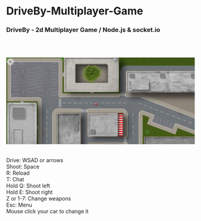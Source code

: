 # DriveBy-Multiplayer-Game
<h3> DriveBy - 2d Multiplayer Game / Node.js &amp; socket.io </h3> <br /><br />

![DriveBy Screenshot](https://raw.githubusercontent.com/Dover5/Dover5.github.io/master/DriveByScreenShot.jpg)

<br />
Drive: WSAD or arrows <br />
Shoot: Space <br />
R: Reload <br />
T: Chat <br />
Hold Q: Shoot left <br />
Hold E: Shoot right <br />
Z or 1-7: Change weapons <br />
Esc: Menu <br />
Mouse click your car to change it
